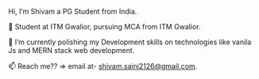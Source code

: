 Hi, I’m Shivam a PG Student from India.

👀 Student at ITM Gwalior, pursuing MCA from ITM Gwalior.

🌱 I’m currently polishing my Development skills on technologies like vanila Js and MERN stack web development.

📫 Reach me?? => email at- shivam.saini2126@gmail.com.


<!---
ShivamSaini26/ShivamSaini26 is a ✨ special ✨ repository because its `README.md` (this file) appears on your GitHub profile.
You can click the Preview link to take a look at your changes.
--->
